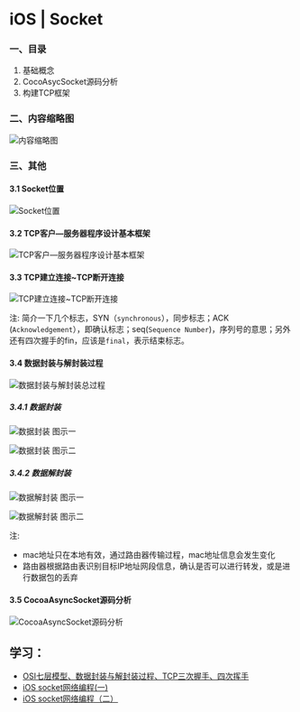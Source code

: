 # iOS | Socket

### 一、目录
1. 基础概念
2. CocoAsycSocket源码分析
3. 构建TCP框架

### 二、内容缩略图
![内容缩略图](https://upload-images.jianshu.io/upload_images/1893416-87e535e94e1cc0c4.png?imageMogr2/auto-orient/strip%7CimageView2/2/w/1240)

### 三、其他
#### 3.1 Socket位置
![Socket位置](https://upload-images.jianshu.io/upload_images/1893416-6c01b53cf5f78ceb.jpg?imageMogr2/auto-orient/strip%7CimageView2/2/w/1240)

#### 3.2 TCP客户—服务器程序设计基本框架
![TCP客户—服务器程序设计基本框架](https://upload-images.jianshu.io/upload_images/1893416-34e84245d10273be.png?imageMogr2/auto-orient/strip%7CimageView2/2/w/1240)

#### 3.3 TCP建立连接~TCP断开连接
![TCP建立连接~TCP断开连接](https://upload-images.jianshu.io/upload_images/1893416-45f869f5eb090586.png?imageMogr2/auto-orient/strip%7CimageView2/2/w/1240)

注:
简介一下几个标志，SYN（`synchronous`），同步标志；ACK (`Acknowledgement`），即确认标志；seq(`Sequence Number`)，序列号的意思；另外还有四次握手的fin，应该是`final`，表示结束标志。

#### 3.4 数据封装与解封装过程
![数据封装与解封装总过程](https://upload-images.jianshu.io/upload_images/1893416-de36cf775bea737f.png?imageMogr2/auto-orient/strip%7CimageView2/2/w/1240)

##### 3.4.1 数据封装
![数据封装 图示一](https://upload-images.jianshu.io/upload_images/1893416-09b82c7214d924f7.png?imageMogr2/auto-orient/strip%7CimageView2/2/w/1240)

![数据封装 图示二](https://upload-images.jianshu.io/upload_images/1893416-d968629720676b04.png?imageMogr2/auto-orient/strip%7CimageView2/2/w/1240)

##### 3.4.2 数据解封装
![数据解封装 图示一](https://upload-images.jianshu.io/upload_images/1893416-35d1ce70df7eb9a7.png?imageMogr2/auto-orient/strip%7CimageView2/2/w/1240)

![数据解封装 图示二](https://upload-images.jianshu.io/upload_images/1893416-a01f8da5a41dd726.png?imageMogr2/auto-orient/strip%7CimageView2/2/w/1240)

注:
* mac地址只在本地有效，通过路由器传输过程，mac地址信息会发生变化
* 路由器根据路由表识别目标IP地址网段信息，确认是否可以进行转发，或是进行数据包的丢弃

#### 3.5 CocoaAsyncSocket源码分析
![CocoaAsyncSocket源码分析](https://upload-images.jianshu.io/upload_images/1893416-10ec1445bd532622.png?imageMogr2/auto-orient/strip%7CimageView2/2/w/1240)


## 学习：
* [OSI七层模型、数据封装与解封装过程、TCP三次握手、四次挥手](http://blog.51cto.com/13055758/2061535)
* [iOS socket网络编程(一)](https://www.jianshu.com/p/0a050f098a1e)
* [iOS socket网络编程（二）](https://www.jianshu.com/p/ea48c093d8cc)
